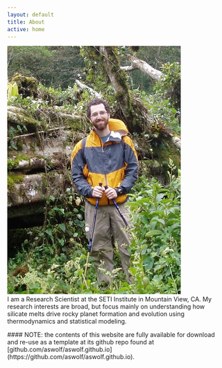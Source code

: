 ```yaml
---
layout: default
title: About
active: home
---
```


<div class="splitleft">
<img class="left" src="images/FallenTreeCloseupSmall.jpg" alt="Hiking in a Cloud Forest in Nicaragua">
</div>


<div class="splitright">
<div class="box">
I am a Research Scientist at the SETI Institute in Mountain View, CA.
My research interests are broad, but focus mainly on understanding how silicate melts drive rocky planet formation and evolution using thermodynamics and statistical modeling.
</div>
</div>

<div class="clear"></div>

<p></p>

<div class="box" markdown="1">
#### NOTE: the contents of this website are fully available for download and re-use as a template at its github repo found at [github.com/aswolf/aswolf.github.io](https://github.com/aswolf/aswolf.github.io).
</div>
